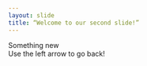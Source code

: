 ```yaml
---
layout: slide
title: “Welcome to our second slide!”
---
```

Something new  
Use the left arrow to go back!
